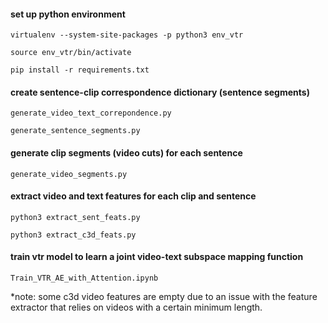 
#### set up python environment
`virtualenv --system-site-packages -p python3 env_vtr`

`source env_vtr/bin/activate`

`pip install -r requirements.txt`

#### create sentence-clip correspondence dictionary (sentence segments)
`generate_video_text_correpondence.py`

`generate_sentence_segments.py`

#### generate clip segments (video cuts) for each sentence
`generate_video_segments.py`

#### extract video and text features for each clip and sentence
`python3 extract_sent_feats.py`

`python3 extract_c3d_feats.py`

#### train vtr model to learn a joint video-text subspace mapping function
`Train_VTR_AE_with_Attention.ipynb`



*note: some c3d video features are empty due to an issue with the feature extractor that relies on videos with a certain minimum length.
